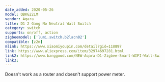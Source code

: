 ```yaml
---
date_added: 2020-05-26
model: QBKG22LM
vendor: Aqara
title: D1 2 Gang No Neutral Wall Switch 
category: switch
supports: on/off, action
zigbeemodel: ['lumi.switch.b2lacn02']
compatible: [z2m]
mlink: https://www.xiaomiyoupin.com/detail?gid=118897
link: https://www.aliexpress.com/item/32974697281.html
link2: https://www.banggood.com/NEW-Aqara-D1-Zigbee-Smart-WIFI-Wall-Switch-1-or-2-or-3-Gang-LIVE-or-NEUTRAL-LINE-Xiaomi-Mijia-APP-Remote-Controller-p-1644324.html
link3: 
---
```


Doesn't work as a router and doesn't support power meter.
